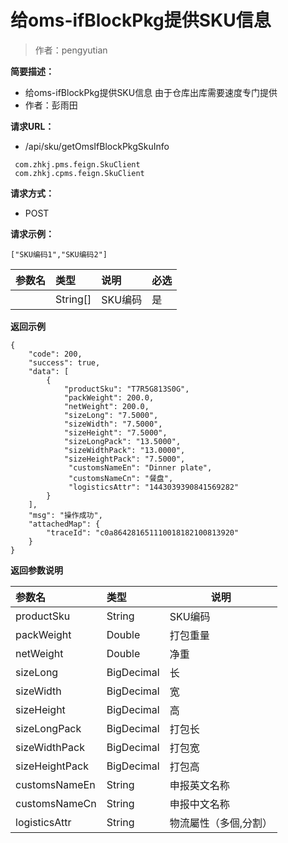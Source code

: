 # 给oms-ifBlockPkg提供SKU信息

> 作者：pengyutian

**简要描述：** 

- 给oms-ifBlockPkg提供SKU信息 由于仓库出库需要速度专门提供
- 作者：彭雨田

**请求URL：** 

- /api/sku/getOmsIfBlockPkgSkuInfo

```
 com.zhkj.pms.feign.SkuClient
 com.zhkj.cpms.feign.SkuClient

```
  
**请求方式：**
- POST 

**请求示例：** 
```
["SKU编码1","SKU编码2"]

```

|参数名|类型|说明|必选|
|:----    |:---|:----- |-----   |
|  |String[] |SKU编码|是  |



 **返回示例**
``` 
{
    "code": 200,
    "success": true,
    "data": [
        {
            "productSku": "T7R5G813S0G",
            "packWeight": 200.0,
			"netWeight": 200.0,
            "sizeLong": "7.5000",
            "sizeWidth": "7.5000",
            "sizeHeight": "7.5000",
            "sizeLongPack": "13.5000",
            "sizeWidthPack": "13.0000",
            "sizeHeightPack": "7.5000",
			 "customsNameEn": "Dinner plate",
			 "customsNameCn": "餐盘",
			 "logisticsAttr": "1443039390841569282"
        }
    ],
    "msg": "操作成功",
    "attachedMap": {
        "traceId": "c0a864281651110018182100813920"
    }
}
```
 **返回参数说明** 

|参数名|类型|说明|
|:-----  |:-----|-----|
|productSku |String   |SKU编码|
|packWeight |Double |打包重量 |
|netWeight |Double |净重 |
|sizeLong |BigDecimal |长 |
|sizeWidth |BigDecimal |宽 |
|sizeHeight |BigDecimal |高 |
|sizeLongPack |BigDecimal |打包长 |
|sizeWidthPack |BigDecimal |打包宽 |
|sizeHeightPack |BigDecimal |打包高 |
|customsNameEn |String |申报英文名称 |
|customsNameCn |String |申报中文名称 |
|logisticsAttr |String |物流屬性（多個,分割） |